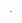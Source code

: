 `<configuration xmlns:xdt="http://schemas.microsoft.com/XML-Document-Transform">
  <!--
    In the example below, the "SetAttributes" transform will change the value of
    "connectionString" to use "ReleaseSQLServer" only when the "Match" locator
    finds an atrribute "name" that has a value of "MyDB".

    <connectionStrings>
      <add name="MyDB"
        connectionString="Data Source=ReleaseSQLServer;Initial Catalog=MyReleaseDB;Integrated Security=True"
        xdt:Transform="SetAttributes" xdt:Locator="Match(name)"/>
    </connectionStrings>
  -->
  <appSettings>
    <add key="ida:Tenant" value="[YOURTENANT].onmicrosoft.com" />
    <add key="ida:ClientId" value="[YOURCLIENTID]" />
    <add key="ida:AadInstance" value="https://login.microsoftonline.com/{0}/v2.0/.well-known/openid-configuration?p={1}" />
    <add key="ida:RedirectUri" value="https://localhost:44316/" />
    <add key="ida:SignUpPolicyId" value="[SIGNUPPOLICY]" />
    <add key="ida:SignInPolicyId" value="[SIGNINPOLICY]" />
    <add key="ida:UserProfilePolicyId" value="[USERPROFILEPOLICY]" />
    <!-- Azure Storage: afdevpingisne -->
    <add key="AzureStorageConnectionString" value="[YOURAZURESTORAGEACCOUNTCONNECTIONSTRING]" />
  </appSettings>
  <system.web>
    <!--
      In the example below, the "Replace" transform will replace the entire
      <customErrors> section of your Web.config file.
      Note that because there is only one customErrors section under the
      <system.web> node, there is no need to use the "xdt:Locator" attribute.

      <customErrors defaultRedirect="GenericError.htm"
        mode="RemoteOnly" xdt:Transform="Replace">
        <error statusCode="500" redirect="InternalError.htm"/>
      </customErrors>
    -->
  </system.web>
</configuration>`